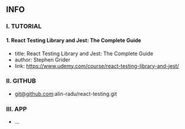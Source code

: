 ## INFO

### I. TUTORIAL

#### 1. React Testing Library and Jest: The Complete Guide

- title: React Testing Library and Jest: The Complete Guide
- author: Stephen Grider
- link: https://www.udemy.com/course/react-testing-library-and-jest/

### II. GITHUB

- git@github.com:alin-radu/react-testing.git

### III. APP

- ...
